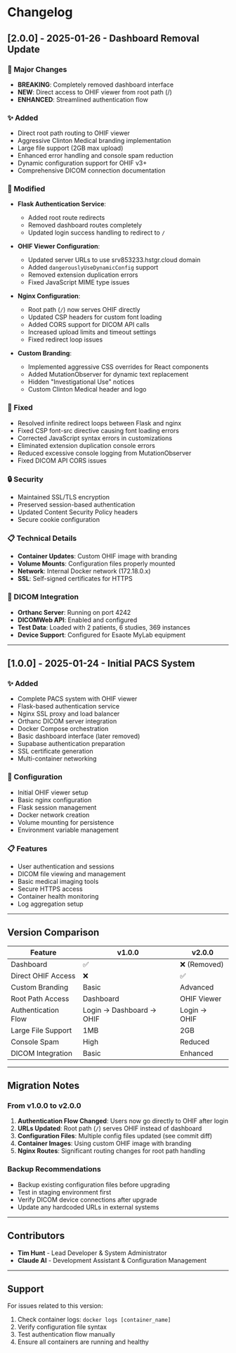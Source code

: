 # Changelog

## [2.0.0] - 2025-01-26 - Dashboard Removal Update

### 🚀 Major Changes
- **BREAKING**: Completely removed dashboard interface
- **NEW**: Direct access to OHIF viewer from root path (/)
- **ENHANCED**: Streamlined authentication flow

### ✨ Added
- Direct root path routing to OHIF viewer
- Aggressive Clinton Medical branding implementation
- Large file support (2GB max upload)
- Enhanced error handling and console spam reduction
- Dynamic configuration support for OHIF v3+
- Comprehensive DICOM connection documentation

### 🔧 Modified
- **Flask Authentication Service**:
  - Added root route redirects
  - Removed dashboard routes completely
  - Updated login success handling to redirect to `/`
  
- **OHIF Viewer Configuration**:
  - Updated server URLs to use srv853233.hstgr.cloud domain
  - Added `dangerouslyUseDynamicConfig` support
  - Removed extension duplication errors
  - Fixed JavaScript MIME type issues

- **Nginx Configuration**:
  - Root path (`/`) now serves OHIF directly
  - Updated CSP headers for custom font loading
  - Added CORS support for DICOM API calls
  - Increased upload limits and timeout settings
  - Fixed redirect loop issues

- **Custom Branding**:
  - Implemented aggressive CSS overrides for React components
  - Added MutationObserver for dynamic text replacement
  - Hidden "Investigational Use" notices
  - Custom Clinton Medical header and logo

### 🐛 Fixed
- Resolved infinite redirect loops between Flask and nginx
- Fixed CSP font-src directive causing font loading errors
- Corrected JavaScript syntax errors in customizations
- Eliminated extension duplication console errors
- Reduced excessive console logging from MutationObserver
- Fixed DICOM API CORS issues

### 🔒 Security
- Maintained SSL/TLS encryption
- Preserved session-based authentication
- Updated Content Security Policy headers
- Secure cookie configuration

### 📋 Technical Details
- **Container Updates**: Custom OHIF image with branding
- **Volume Mounts**: Configuration files properly mounted
- **Network**: Internal Docker network (172.18.0.x)
- **SSL**: Self-signed certificates for HTTPS

### 🏥 DICOM Integration
- **Orthanc Server**: Running on port 4242
- **DICOMWeb API**: Enabled and configured
- **Test Data**: Loaded with 2 patients, 6 studies, 369 instances
- **Device Support**: Configured for Esaote MyLab equipment

---

## [1.0.0] - 2025-01-24 - Initial PACS System

### ✨ Added
- Complete PACS system with OHIF viewer
- Flask-based authentication service
- Nginx SSL proxy and load balancer
- Orthanc DICOM server integration
- Docker Compose orchestration
- Basic dashboard interface (later removed)
- Supabase authentication preparation
- SSL certificate generation
- Multi-container networking

### 🔧 Configuration
- Initial OHIF viewer setup
- Basic nginx configuration
- Flask session management
- Docker network creation
- Volume mounting for persistence
- Environment variable management

### 📋 Features
- User authentication and sessions
- DICOM file viewing and management
- Basic medical imaging tools
- Secure HTTPS access
- Container health monitoring
- Log aggregation setup

---

## Version Comparison

| Feature | v1.0.0 | v2.0.0 |
|---------|--------|--------|
| Dashboard | ✅ | ❌ (Removed) |
| Direct OHIF Access | ❌ | ✅ |
| Custom Branding | Basic | Advanced |
| Root Path Access | Dashboard | OHIF Viewer |
| Authentication Flow | Login → Dashboard → OHIF | Login → OHIF |
| Large File Support | 1MB | 2GB |
| Console Spam | High | Reduced |
| DICOM Integration | Basic | Enhanced |

---

## Migration Notes

### From v1.0.0 to v2.0.0
1. **Authentication Flow Changed**: Users now go directly to OHIF after login
2. **URLs Updated**: Root path (`/`) serves OHIF instead of dashboard
3. **Configuration Files**: Multiple config files updated (see commit diff)
4. **Container Images**: Using custom OHIF image with branding
5. **Nginx Routes**: Significant routing changes for root path handling

### Backup Recommendations
- Backup existing configuration files before upgrading
- Test in staging environment first
- Verify DICOM device connections after upgrade
- Update any hardcoded URLs in external systems

---

## Contributors
- **Tim Hunt** - Lead Developer & System Administrator
- **Claude AI** - Development Assistant & Configuration Management

---

## Support
For issues related to this version:
1. Check container logs: `docker logs [container_name]`
2. Verify configuration file syntax
3. Test authentication flow manually
4. Ensure all containers are running and healthy 